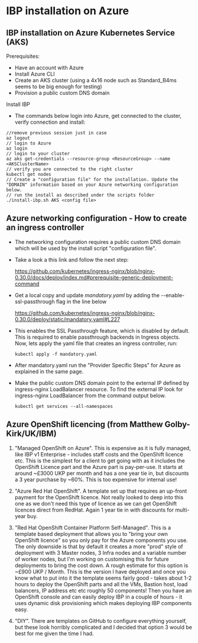 # IBP installation on Azure

## IBP installation on Azure Kubernetes Service (AKS)

Prerequisites:
* Have an account with Azure
* Install Azure CLI
* Create an AKS cluster (using a 4x16 node such as Standard_B4ms seems to be big enough for testing)
* Provision a public custom DNS domain

Install IBP
   * The commands below login into Azure, get connected to the cluster, verify connection and install:

    //remove previous session just in case
    az logout
    // login to Azure
    az login
    // login to your cluster
    az aks get-credentials --resource-group <ResourceGroup> --name <AKSClusterName>
    // verify you are connected to the right cluster
    kubectl get nodes
    // Create a "configuration file" for the installation. Update the "DOMAIN" information based on your Azure networking configuration below.
    // run the install as described under the scripts folder
    ./install-ibp.sh AKS <config file>  

## Azure networking configuration - How to create an ingress controller

* The networking configuration requires a public custom DNS domain which will be used by the install script "configuration file".

* Take a look a this link and follow the next step: 

  https://github.com/kubernetes/ingress-nginx/blob/nginx-0.30.0/docs/deploy/index.md#prerequisite-generic-deployment-command
    
* Get a local copy and update *mandatory.yaml* by adding the --enable-ssl-passthrough flag in the line below

  https://github.com/kubernetes/ingress-nginx/blob/nginx-0.30.0/deploy/static/mandatory.yaml#L227

* This enables the SSL Passthrough feature, which is disabled by default. This is required to enable passthrough backends in Ingress objects. Now, lets apply the yaml file that creates an ingress controller, run:

      kubectl apply -f mandatory.yaml

* After mandatory.yaml run the "Provider Specific Steps" for Azure as explained in the same page. 

* Make the public custom DNS domain point to the external IP defined by ingress-nginx LoadBalancer resource. To find the external IP look for ingress-nginx LoadBalancer from the command output below.

      kubectl get services --all-namespaces

## Azure OpenShift licencing (from Matthew Golby-Kirk/UK/IBM)

1. "Managed OpenShift on Azure".
This is expensive as it is fully managed, like IBP v1 Enterprise - includes staff costs and the OpenShift licence etc. This is the simplest for a client to get going with as it includes the OpenShift Licence part and the Azure part is pay-per-use. It starts at around ~£3000 UKP per month and has a one year tie in, but discounts a 3 year purchase by ~60%. This is too expensive for internal use!

1. "Azure Red Hat OpenShift". 
A template set up that requires an up-front payment for the OpenShift licence. Not really looked to deep into this one as we don't need this type of licence as we can get OpenShift licences direct from RedHat. Again 1 year tie in with discounts for multi-year buy.

1. "Red Hat OpenShift Container Platform Self-Managed". 
This is a template based deployment that allows you to "bring your own OpenShift licence" so you only pay for the Azure components you use. The only downside is that by default it creates a more "prod" style of deployment with 3 Master nodes, 3 Infra nodes and a variable number of worker nodes, but I'm working on customising this for future deployments to bring the cost down. A rough estimate for this option is ~£900 UKP / Month. This is the version I have deployed and once you know what to put into it the template seems fairly good - takes about 1-2 hours to deploy the OpenShift parts and all the VMs, Bastion host, load balancers, IP address etc etc roughly 50 components! Then you have an OpenShift console and can easily deploy IBP in a couple of hours - it uses dynamic disk provisioning which makes deploying IBP components easy.

1. "DIY". 
There are templates on GitHub to configure everything yourself, but these look horribly complicated and I decided that option 3 would be best for me given the time I had.


